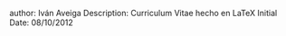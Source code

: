 author:           Iván Aveiga
Description:      Curriculum Vitae hecho en LaTeX
Initial Date:     08/10/2012